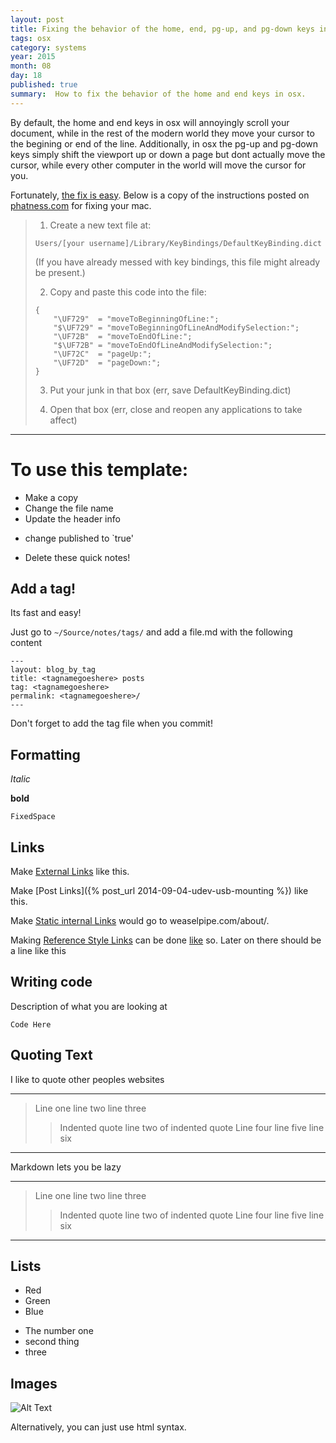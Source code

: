 ```yaml
---
layout: post
title: Fixing the behavior of the home, end, pg-up, and pg-down keys in OSX. 
tags: osx
category: systems
year: 2015
month: 08
day: 18
published: true
summary:  How to fix the behavior of the home and end keys in osx.
---
```


By default, the home and end keys in osx will annoyingly scroll your document, while in the rest of the modern world they move your cursor to the begining or end of the line.
Additionally, in osx the pg-up and pg-down keys simply shift the viewport up or down a page but dont actually move the cursor, while every other computer in the world will move the cursor for you. 

Fortunately, [the fix is easy](http://phatness.com/2007/08/fix-home-and-end-keys-on-mac-os-x/).
Below is a copy of the instructions posted on [phatness.com](http://phatness.com) for fixing your mac.

> 1. Create a new text file at:
> 
> ```
> Users/[your username]/Library/KeyBindings/DefaultKeyBinding.dict
> ```
> 
> (If you have already messed with key bindings, this file might already be present.)
> 
> 2. Copy and paste this code into the file:
> 
> ```
> {
>     "\UF729"  = "moveToBeginningOfLine:";
>     "$\UF729" = "moveToBeginningOfLineAndModifySelection:";
>     "\UF72B"  = "moveToEndOfLine:";
>     "$\UF72B" = "moveToEndOfLineAndModifySelection:";
>     "\UF72C"  = "pageUp:";
>     "\UF72D"  = "pageDown:";
> }
> ```
> 
> 3. Put your junk in that box (err, save DefaultKeyBinding.dict)
> 
> 4. Open that box (err, close and reopen any applications to take affect)
> 

----------------------------------------

To use this template:
=====================

 - Make a copy
 - Change the file name
 - Update the header info
  * change published to `true'
 - Delete these quick notes!

Add a tag!
----------

Its fast and easy!

Just go to `~/Source/notes/tags/` and add a file.md with the following content

    ---
    layout: blog_by_tag
    title: <tagnamegoeshere> posts
    tag: <tagnamegoeshere>
    permalink: <tagnamegoeshere>/
    ---

Don't forget to add the tag file when you commit!

Formatting
----------

_Italic_

**bold**

`FixedSpace`

Links
-----

Make [External Links](www.google.com) like this.

Make [Post Links]({% post_url 2014-09-04-udev-usb-mounting %}) like this.

Make [Static internal Links](/about/) would go to weaselpipe.com/about/.

Making [Reference Style Links][google] can be done [like][yahoo] so. Later on there should be a line like this

[google]: http://www.google.com/ "This is google"
[yahoo]: http://www.yahoo.com/ "Yahoo"


Writing code
------------

Description of what you are looking at

``` 
Code Here
```

Quoting Text
------------

I like to quote other peoples websites

-----------------------------
> Line one
> line two
> line three
> > Indented quote
> > line two of indented quote
> Line four
> line five
> line six
-----------------------------


Markdown lets you be lazy

-----------------------------
> Line one
line two
line three
> > Indented quote
> > line two of indented quote
Line four
line five
> line six
-----------------------------


Lists
-----

 * Red
 * Green
 * Blue

 - The number one
 - second thing
 - three


Images
------

![Alt Text](/path/to/image.jpg "optional title")

Alternatively, you can just use html syntax.
